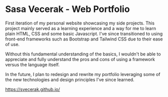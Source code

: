 # Sasa Vecerak - Web Portfolio
First iteration of my personal website showcasing my side projects. This project mainly served as a learning experience and a way for me to learn plain HTML, CSS and some basic Javascript. I've since transitioned to using front-end frameworks such as Bootstrap and Tailwind CSS due to their ease of use. 

Without this fundamental understanding of the basics, I wouldn't be able to appreciate and fully understand the pros and cons of using a framework versus the language itself. 

In the future, I plan to redesign and rewrite my portfolio leveraging some of the new technologies and design principles I've since learned.

https://svecerak.github.io/

